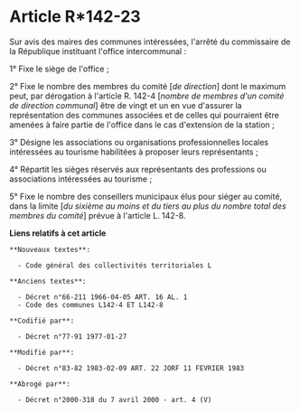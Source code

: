 # Article R*142-23

Sur avis des maires des communes intéressées, l'arrêté du commissaire de la République instituant l'office intercommunal :

1° Fixe le siège de l'office ;

2° Fixe le nombre des membres du comité [*de direction*] dont le maximum peut, par dérogation à l'article R. 142-4 [*nombre
de membres d'un comité de direction communal*] être de vingt et un en vue d'assurer la représentation des communes associées
et de celles qui pourraient être amenées à faire partie de l'office dans le cas d'extension de la station ;

3° Désigne les associations ou organisations professionnelles locales intéressées au tourisme habilitées à proposer leurs
représentants ;

4° Répartit les sièges réservés aux représentants des professions ou associations intéressées au tourisme ;

5° Fixe le nombre des conseillers municipaux élus pour siéger au comité, dans la limite [*du sixième au moins et du tiers au
plus du nombre total des membres du comité*] prévue à l'article L. 142-8.

**Liens relatifs à cet article**

	**Nouveaux textes**:

	  - Code général des collectivités territoriales L

	**Anciens textes**:

	  - Décret n°66-211 1966-04-05 ART. 16 AL. 1
	  - Code des communes L142-4 ET L142-8

	**Codifié par**:

	  - Décret n°77-91 1977-01-27

	**Modifié par**:

	  - Décret n°83-82 1983-02-09 ART. 22 JORF 11 FEVRIER 1983

	**Abrogé par**:

	  - Décret n°2000-318 du 7 avril 2000 - art. 4 (V)
